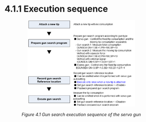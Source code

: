 ﻿# 4.1.1 Execution sequence

<p align="center">
 <img src="../../_assets/image_23_eng.png" width="70%"></img>
 <em><p align="center">Figure 4.1 Gun search execution sequence of the servo gun</p></em>
</p>